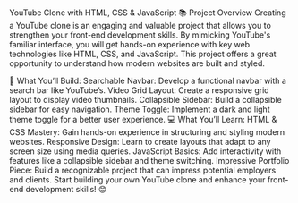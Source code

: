 YouTube Clone with HTML, CSS & JavaScript
📚 Project Overview
Creating a YouTube clone is an engaging and valuable project that allows you to strengthen your front-end development skills. By mimicking YouTube's familiar interface, you will get hands-on experience with key web technologies like HTML, CSS, and JavaScript. This project offers a great opportunity to understand how modern websites are built and styled.

🚀 What You’ll Build:
Searchable Navbar: Develop a functional navbar with a search bar like YouTube’s.
Video Grid Layout: Create a responsive grid layout to display video thumbnails.
Collapsible Sidebar: Build a collapsible sidebar for easy navigation.
Theme Toggle: Implement a dark and light theme toggle for a better user experience.
💻 What You’ll Learn:
HTML & CSS Mastery: Gain hands-on experience in structuring and styling modern websites.
Responsive Design: Learn to create layouts that adapt to any screen size using media queries.
JavaScript Basics: Add interactivity with features like a collapsible sidebar and theme switching.
Impressive Portfolio Piece: Build a recognizable project that can impress potential employers and clients.
Start building your own YouTube clone and enhance your front-end development skills! 😊
